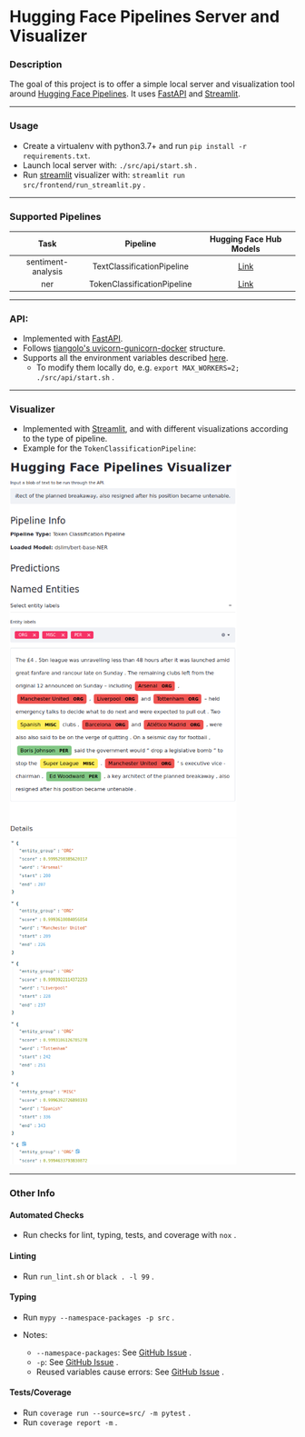 # Hugging Face Pipelines Server and Visualizer


### Description

The goal of this project is to offer a simple local server and visualization tool around <a href=https://huggingface.co/transformers/main_classes/pipelines.html>Hugging Face Pipelines</a>. It uses [FastAPI](https://fastapi.tiangolo.com/) and [Streamlit](https://streamlit.io/).

---

### Usage

- Create a virtualenv with python3.7+ and run `pip install -r requirements.txt`.
- Launch local server with: `./src/api/start.sh` .
- Run [streamlit](https://streamlit.io/) visualizer with: `streamlit run src/frontend/run_streamlit.py` .

---

### Supported Pipelines

| Task               | Pipeline | Hugging Face Hub Models |
|:------------------:|:--------:|:----------------------:|
| sentiment-analysis | TextClassificationPipeline | [Link](https://huggingface.co/models?pipeline_tag=text-classification) |
| ner | TokenClassificationPipeline | [Link](https://huggingface.co/models?pipeline_tag=token-classification) |


---

### API:

- Implemented with [FastAPI](https://fastapi.tiangolo.com/).
- Follows [tiangolo's uvicorn-gunicorn-docker](https://github.com/tiangolo/uvicorn-gunicorn-docker) structure.
- Supports all the environment variables described [here](https://github.com/tiangolo/uvicorn-gunicorn-docker#environment-variables).
    - To modify them locally do, e.g. `export MAX_WORKERS=2; ./src/api/start.sh` .

---

### Visualizer

- Implemented with [Streamlit](https://streamlit.io/), and with different visualizations according to the type of pipeline.
- Example for the `TokenClassificationPipeline`:

<img src="./assets/streamlit_01.png" alt="drawing" width="400"/>
<img src="./assets/streamlit_02.png" alt="drawing" width="400"/>

---

### Other Info

#### Automated Checks

- Run checks for lint, typing, tests, and coverage with `nox` .

#### Linting

- Run `run_lint.sh` or `black . -l 99` .

#### Typing

- Run `mypy --namespace-packages -p src` .

- Notes:
    - `--namespace-packages`: See [GitHub Issue](https://github.com/python/mypy/issues/1645#issuecomment-472623745) .
    - `-p`: See [GitHub Issue](https://github.com/python/mypy/issues/8944#issuecomment-678725333) .
    - Reused variables cause errors: See [GitHub Issue](https://github.com/python/mypy/issues/1174#issue-129268674) .

#### Tests/Coverage

- Run `coverage run --source=src/ -m pytest` .
- Run `coverage report -m` .